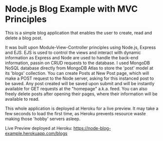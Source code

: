 # Node.js Blog Example with MVC Principles


This is a simple blog application that enables the user to create, read and delete a blog post.

It was built upon Module-View-Controller principles using Node.js, Express and EJS.
EJS is used to control the views and interact with dynamic information as Express and Node are used to handle the back-end information, passin on CRUD requests to the database.
I used MongoDB NoSQL database directly from MongoDB Atlas to store the 'post' model at its 'blogs' collection.
You can create Posts at New Post page, which will make a POST request to the Node server, asking for this instanced post to be saved.
Any post created will be saved upon submit and will be instantly available for GET requests at the "homepage" a.k.a. feed.
You can also freely delete posts after opening their pages, where their information will be available to read.

This whole application is deployed at Heroku for a live preview. It may take a few seconds to load the first time, as Heroku prevents resource waste making those 'hobby' servers asleep.

Live Preview deployed at Heroku: https://node-blog-example.herokuapp.com/blogs
